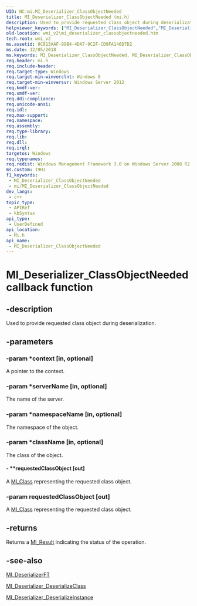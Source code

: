 ```yaml
---
UID: NC:mi.MI_Deserializer_ClassObjectNeeded
title: MI_Deserializer_ClassObjectNeeded (mi.h)
description: Used to provide requested class object during deserialization.
helpviewer_keywords: ["MI_Deserializer_ClassObjectNeeded","MI_Deserializer_ClassObjectNeeded callback","MI_Deserializer_ClassObjectNeeded callback function [Windows Management Infrastructure (MI)]","mi/MI_Deserializer_ClassObjectNeeded","wmi_v2.mi_deserializer_classobjectneeded"]
old-location: wmi_v2\mi_deserializer_classobjectneeded.htm
tech.root: wmi_v2
ms.assetid: 0C813AAF-99B4-4DA7-9C2F-CD9FA146D7D2
ms.date: 12/05/2018
ms.keywords: MI_Deserializer_ClassObjectNeeded, MI_Deserializer_ClassObjectNeeded callback, MI_Deserializer_ClassObjectNeeded callback function [Windows Management Infrastructure (MI)], mi/MI_Deserializer_ClassObjectNeeded, wmi_v2.mi_deserializer_classobjectneeded
req.header: mi.h
req.include-header: 
req.target-type: Windows
req.target-min-winverclnt: Windows 8
req.target-min-winversvr: Windows Server 2012
req.kmdf-ver: 
req.umdf-ver: 
req.ddi-compliance: 
req.unicode-ansi: 
req.idl: 
req.max-support: 
req.namespace: 
req.assembly: 
req.type-library: 
req.lib: 
req.dll: 
req.irql: 
targetos: Windows
req.typenames: 
req.redist: Windows Management Framework 3.0 on Windows Server 2008 R2 with SP1,     Windows 7 with SP1, and Windows Server 2008 with SP2
ms.custom: 19H1
f1_keywords:
 - MI_Deserializer_ClassObjectNeeded
 - mi/MI_Deserializer_ClassObjectNeeded
dev_langs:
 - c++
topic_type:
 - APIRef
 - kbSyntax
api_type:
 - UserDefined
api_location:
 - Mi.h
api_name:
 - MI_Deserializer_ClassObjectNeeded
---
```


# MI_Deserializer_ClassObjectNeeded callback function


## -description

Used to provide requested class object during deserialization.

## -parameters

### -param *context [in, optional]

A pointer to the context.

### -param *serverName [in, optional]

The name of the server.

### -param *namespaceName [in, optional]

The namespace of the object.

### -param *className [in, optional]

The class of the object.


#### - **requestedClassObject [out]

A <a href="https://docs.microsoft.com/windows/desktop/api/mi/ns-mi-mi_class">MI_Class</a> representing the requested class object.

### -param requestedClassObject [out]

A <a href="https://docs.microsoft.com/windows/desktop/api/mi/ns-mi-mi_class">MI_Class</a> representing the requested class object.

## -returns

Returns a <a href="https://docs.microsoft.com/windows/desktop/api/mi/ne-mi-mi_result">MI_Result</a> indicating the status of the operation.

## -see-also

<a href="https://docs.microsoft.com/windows/desktop/api/mi/ns-mi-mi_deserializerft">MI_DeserializerFT</a>



<a href="https://docs.microsoft.com/previous-versions/windows/desktop/api/mi/nf-mi-mi_deserializer_deserializeclass">MI_Deserializer_DeserializeClass</a>



<a href="https://docs.microsoft.com/previous-versions/windows/desktop/api/mi/nf-mi-mi_deserializer_deserializeinstance">MI_Deserializer_DeserializeInstance</a>

